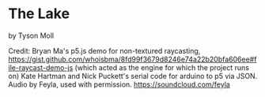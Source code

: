 # The Lake

by Tyson Moll

Credit: 
Bryan Ma's p5.js demo for non-textured raycasting, https://gist.github.com/whoisbma/8fd99f3679d8246e74a22b20bfa606ee#file-raycast-demo-js
(which acted as the engine for which the project runs on)
Kate Hartman and Nick Puckett's serial code for arduino to p5 via JSON.
Audio by Feyla, used with permission. https://soundcloud.com/feyla
